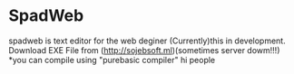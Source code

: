 # SpadWeb
spadweb is text editor for the web deginer (Currently)this in development.
Download EXE File from (http://sojebsoft.ml)(sometimes server dowm!!!)
*you can compile using "purebasic compiler"
hi people
